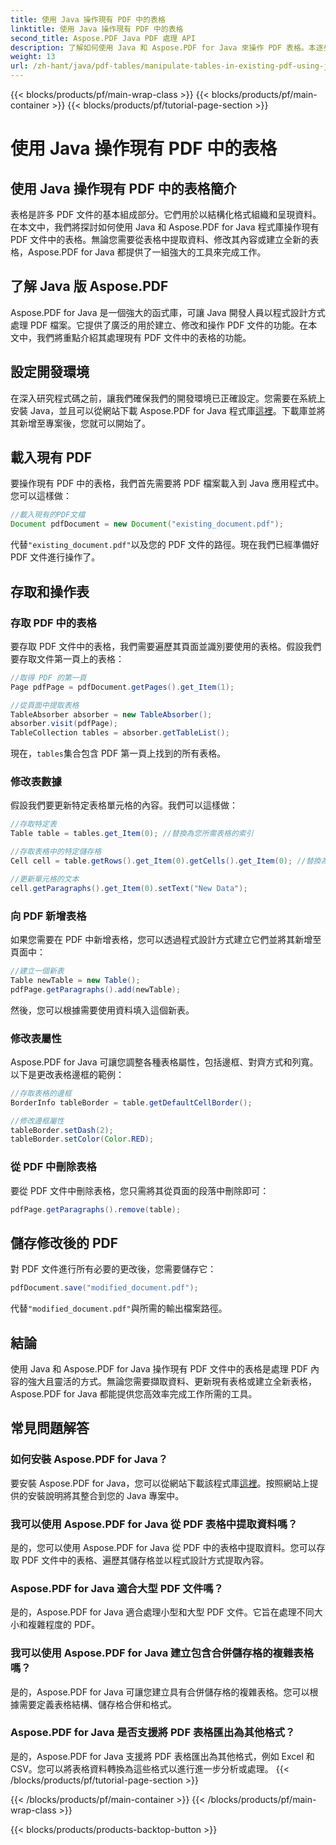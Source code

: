 ```yaml
---
title: 使用 Java 操作現有 PDF 中的表格
linktitle: 使用 Java 操作現有 PDF 中的表格
second_title: Aspose.PDF Java PDF 處理 API
description: 了解如何使用 Java 和 Aspose.PDF for Java 來操作 PDF 表格。本逐步指南涵蓋了表格提取、修改等有效 PDF 處理的內容。
weight: 13
url: /zh-hant/java/pdf-tables/manipulate-tables-in-existing-pdf-using-java/
---
```


{{< blocks/products/pf/main-wrap-class >}}
{{< blocks/products/pf/main-container >}}
{{< blocks/products/pf/tutorial-page-section >}}

# 使用 Java 操作現有 PDF 中的表格


## 使用 Java 操作現有 PDF 中的表格簡介

表格是許多 PDF 文件的基本組成部分。它們用於以結構化格式組織和呈現資料。在本文中，我們將探討如何使用 Java 和 Aspose.PDF for Java 程式庫操作現有 PDF 文件中的表格。無論您需要從表格中提取資料、修改其內容或建立全新的表格，Aspose.PDF for Java 都提供了一組強大的工具來完成工作。

## 了解 Java 版 Aspose.PDF

Aspose.PDF for Java 是一個強大的函式庫，可讓 Java 開發人員以程式設計方式處理 PDF 檔案。它提供了廣泛的用於建立、修改和操作 PDF 文件的功能。在本文中，我們將重點介紹其處理現有 PDF 文件中的表格的功能。

## 設定開發環境

在深入研究程式碼之前，讓我們確保我們的開發環境已正確設定。您需要在系統上安裝 Java，並且可以從網站下載 Aspose.PDF for Java 程式庫[這裡](https://releases.aspose.com/pdf/java/)。下載庫並將其新增至專案後，您就可以開始了。

## 載入現有 PDF

要操作現有 PDF 中的表格，我們首先需要將 PDF 檔案載入到 Java 應用程式中。您可以這樣做：

```java
//載入現有的PDF文檔
Document pdfDocument = new Document("existing_document.pdf");
```

代替`"existing_document.pdf"`以及您的 PDF 文件的路徑。現在我們已經準備好 PDF 文件進行操作了。

## 存取和操作表

### 存取 PDF 中的表格

要存取 PDF 文件中的表格，我們需要遍歷其頁面並識別要使用的表格。假設我們要存取文件第一頁上的表格：

```java
//取得 PDF 的第一頁
Page pdfPage = pdfDocument.getPages().get_Item(1);

//從頁面中提取表格
TableAbsorber absorber = new TableAbsorber();
absorber.visit(pdfPage);
TableCollection tables = absorber.getTableList();
```

現在，`tables`集合包含 PDF 第一頁上找到的所有表格。

### 修改表數據

假設我們要更新特定表格單元格的內容。我們可以這樣做：

```java
//存取特定表
Table table = tables.get_Item(0); //替換為您所需表格的索引

//存取表格中的特定儲存格
Cell cell = table.getRows().get_Item(0).getCells().get_Item(0); //替換為行索引和列索引

//更新單元格的文本
cell.getParagraphs().get_Item(0).setText("New Data");
```

### 向 PDF 新增表格

如果您需要在 PDF 中新增表格，您可以透過程式設計方式建立它們並將其新增至頁面中：

```java
//建立一個新表
Table newTable = new Table();
pdfPage.getParagraphs().add(newTable);
```

然後，您可以根據需要使用資料填入這個新表。

### 修改表屬性

Aspose.PDF for Java 可讓您調整各種表格屬性，包括邊框、對齊方式和列寬。以下是更改表格邊框的範例：

```java
//存取表格的邊框
BorderInfo tableBorder = table.getDefaultCellBorder();

//修改邊框屬性
tableBorder.setDash(2);
tableBorder.setColor(Color.RED);
```

### 從 PDF 中刪除表格

要從 PDF 文件中刪除表格，您只需將其從頁面的段落中刪除即可：

```java
pdfPage.getParagraphs().remove(table);
```

## 儲存修改後的 PDF

對 PDF 文件進行所有必要的更改後，您需要儲存它：

```java
pdfDocument.save("modified_document.pdf");
```

代替`"modified_document.pdf"`與所需的輸出檔案路徑。

## 結論

使用 Java 和 Aspose.PDF for Java 操作現有 PDF 文件中的表格是處理 PDF 內容的強大且靈活的方式。無論您需要擷取資料、更新現有表格或建立全新表格，Aspose.PDF for Java 都能提供您高效率完成工作所需的工具。

## 常見問題解答

### 如何安裝 Aspose.PDF for Java？

要安裝 Aspose.PDF for Java，您可以從網站下載該程式庫[這裡](https://releases.aspose.com/pdf/java/)。按照網站上提供的安裝說明將其整合到您的 Java 專案中。

### 我可以使用 Aspose.PDF for Java 從 PDF 表格中提取資料嗎？

是的，您可以使用 Aspose.PDF for Java 從 PDF 中的表格中提取資料。您可以存取 PDF 文件中的表格、遍歷其儲存格並以程式設計方式提取內容。

### Aspose.PDF for Java 適合大型 PDF 文件嗎？

是的，Aspose.PDF for Java 適合處理小型和大型 PDF 文件。它旨在處理不同大小和複雜程度的 PDF。

### 我可以使用 Aspose.PDF for Java 建立包含合併儲存格的複雜表格嗎？

是的，Aspose.PDF for Java 可讓您建立具有合併儲存格的複雜表格。您可以根據需要定義表格結構、儲存格合併和格式。

### Aspose.PDF for Java 是否支援將 PDF 表格匯出為其他格式？

是的，Aspose.PDF for Java 支援將 PDF 表格匯出為其他格式，例如 Excel 和 CSV。您可以將表格資料轉換為這些格式以進行進一步分析或處理。
{{< /blocks/products/pf/tutorial-page-section >}}

{{< /blocks/products/pf/main-container >}}
{{< /blocks/products/pf/main-wrap-class >}}

{{< blocks/products/products-backtop-button >}}
